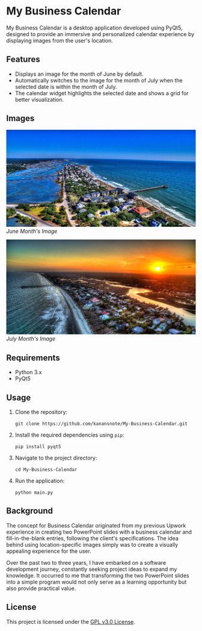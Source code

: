 # My Business Calendar

My Business Calendar is a desktop application developed using PyQt5, designed to provide an immersive and personalized calendar experience by displaying images from the user's location.

## Features

- Displays an image for the month of June by default.
- Automatically switches to the image for the month of July when the selected date is within the month of July.
- The calendar widget highlights the selected date and shows a grid for better visualization.

## Images

![June Image](media/for_june_image.jpg)
*June Month's Image*

![July Image](media/for_july_image.jpg)
*July Month's Image*

## Requirements

- Python 3.x
- PyQt5

## Usage

1. Clone the repository:
    ```
    git clone https://github.com/kanansnote/My-Business-Calendar.git
    ```

2. Install the required dependencies using `pip`:
    ```
    pip install pyqt5
    ```

3. Navigate to the project directory:
    ```
    cd My-Business-Calendar
    ```

4. Run the application:
    ```
    python main.py
    ```

## Background

The concept for Business Calendar originated from my previous Upwork experience in creating two PowerPoint slides with a business calendar and fill-in-the-blank entries, following the client's specifications. The idea behind using location-specific images simply was to create a visually appealing experience for the user.

Over the past two to three years, I have embarked on a software development journey, constantly seeking project ideas to expand my knowledge. It occurred to me that transforming the two PowerPoint slides into a simple program would not only serve as a learning opportunity but also provide practical value.

## License

This project is licensed under the [GPL v3.0 License](LICENSE).
